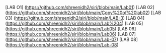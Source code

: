 [LAB O1] (https://github.com/shreenidh2/siri/blob/main/Lab01)
[LAB 02] (https://github.com/shreenidh2/siri/blob/main/Copy%20of%20lab02)
[LAB 03] (https://github.com/shreenidh2/siri/blob/main/LAB-3)
[LAB 04] (https://github.com/shreenidh2/siri/blob/main/Lab%204)
[LAB 05] (https://github.com/shreenidh2/siri/blob/main/Lab05)
[LAB 06] (https://github.com/shreenidh2/siri/blob/main/Lab06)
[LAB 07] (https://github.com/shreenidh2/siri/blob/main/Lab-07)
[LAB 08] (https://github.com/shreenidh2/siri/blob/main/Lab-08)



